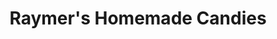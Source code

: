 ---
title: "Raymer's Homemade Candies"
url: /doylestown/raymers-homemade-candies/
shop: confectionery
---
